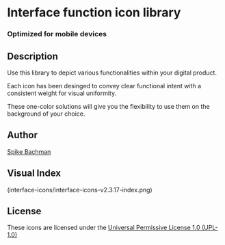 # Interface function icon library

### Optimized for mobile devices

## Description

Use this library to depict various functionalities within your digital product.

Each icon has been desinged to convey clear functional intent with a consistent weight for visual uniformity.

These one-color solutions will give you the flexibility to use them on the background of your choice.

## Author

[Spike Bachman](https://spike.bachman.in)

## Visual Index
(interface-icons/interface-icons-v2.3.17-index.png)

## License

These icons are licensed under the [Universal Permissive License 1.0 (UPL-1.0)](<https://tldrlegal.com/license/universal-permissive-license-1.0-(upl-1.0)>)
